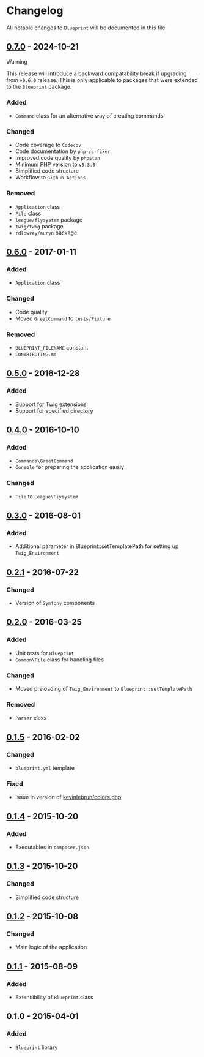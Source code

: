 # Changelog

All notable changes to `Blueprint` will be documented in this file.

## [0.7.0](https://github.com/rougin/blueprint/compare/v0.6.0...v0.7.0) - 2024-10-21

> [!WARNING]
> This release will introduce a backward compatability break if upgrading from `v0.6.0` release.
> This is only applicable to packages that were extended to the `Blueprint` package.

### Added
- `Command` class for an alternative way of creating commands

### Changed
- Code coverage to `Codecov`
- Code documentation by `php-cs-fixer`
- Improved code quality by `phpstan`
- Minimum PHP version to `v5.3.0`
- Simplified code structure
- Workflow to `Github Actions`

### Removed
- `Application` class
- `File` class
- `league/flysystem` package
- `twig/twig` package
- `rdlowrey/auryn` package

## [0.6.0](https://github.com/rougin/blueprint/compare/v0.5.0...v0.6.0) - 2017-01-11

### Added
- `Application` class

### Changed
- Code quality
- Moved `GreetCommand` to `tests/Fixture`

### Removed
- `BLUEPRINT_FILENAME` constant
- `CONTRIBUTING.md`

## [0.5.0](https://github.com/rougin/blueprint/compare/v0.4.0...v0.5.0) - 2016-12-28

### Added
- Support for Twig extensions
- Support for specified directory

## [0.4.0](https://github.com/rougin/blueprint/compare/v0.3.0...v0.4.0) - 2016-10-10

### Added
- `Commands\GreetCommand`
- `Console` for preparing the application easily

### Changed
- `File` to `League\Flysystem`

## [0.3.0](https://github.com/rougin/blueprint/compare/v0.2.1...v0.3.0) - 2016-08-01

### Added
- Additional parameter in Blueprint::setTemplatePath for setting up `Twig_Environment`

## [0.2.1](https://github.com/rougin/blueprint/compare/v0.2.0...v0.2.1) - 2016-07-22

### Changed
- Version of `Symfony` components

## [0.2.0](https://github.com/rougin/blueprint/compare/v0.1.5...v0.2.0) - 2016-03-25

### Added
- Unit tests for `Blueprint`
- `Common\File` class for handling files

### Changed
- Moved preloading of `Twig_Environment` to `Blueprint::setTemplatePath`

### Removed
- `Parser` class

## [0.1.5](https://github.com/rougin/blueprint/compare/v0.1.4...v0.1.5) - 2016-02-02

### Changed
- `blueprint.yml` template

### Fixed
- Issue in version of [kevinlebrun/colors.php](https://github.com/kevinlebrun/colors.php)

## [0.1.4](https://github.com/rougin/blueprint/compare/v0.1.3...v0.1.4) - 2015-10-20

### Added
- Executables in `composer.json`

## [0.1.3](https://github.com/rougin/blueprint/compare/v0.1.2...v0.1.3) - 2015-10-20

### Changed
- Simplified code structure

## [0.1.2](https://github.com/rougin/blueprint/compare/v0.1.1...v0.1.2) - 2015-10-08

### Changed
- Main logic of the application

## [0.1.1](https://github.com/rougin/blueprint/compare/v0.1.0...v0.1.1) - 2015-08-09

### Added
- Extensibility of `Blueprint` class

## 0.1.0 - 2015-04-01

### Added
- `Blueprint` library